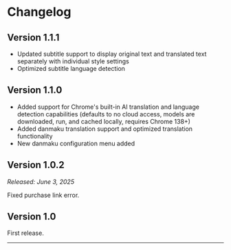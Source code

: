 # Changelog

## Version 1.1.1

- Updated subtitle support to display original text and translated text separately with individual style settings
- Optimized subtitle language detection

## Version 1.1.0

- Added support for Chrome's built-in AI translation and language detection capabilities (defaults to no cloud access, models are downloaded, run, and cached locally, requires Chrome 138+)
- Added danmaku translation support and optimized translation functionality
- New danmaku configuration menu added

## Version 1.0.2

_Released: June 3, 2025_

Fixed purchase link error.

## Version 1.0

First release.

---

